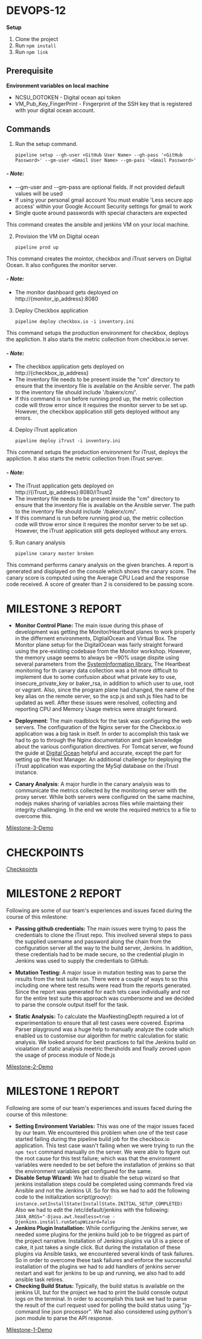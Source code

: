 # DEVOPS-12

**Setup**

1. Clone the project
2. Run ```npm install```
3. Run ```npm link```

## Prerequisite

**Environment variables on local machine**

- NCSU_DOTOKEN - Digital ocean api token
- VM_Pub_Key_FingerPrint - Fingerprint of the SSH key that is registered with your digital ocean account.

## Commands

1. Run the setup command.

    ```pipeline setup --gh-user <GitHub User Name> --gh-pass '<GitHub Password>' --gm-user <Gmail User Name> --gm-pass '<Gmail Password>'```

#### - *Note:* 
- --gm-user and --gm-pass are optional fields. If not provided default values will be used
- If using your personal gmail account You must enable 'Less secure app access' within your Google Account Security settings for   gmail to work
- Single quote around passwords with special characters are expected

This command creates the ansible and jenkins VM on your local machine.

2. Provision the VM on Digital ocean 

    ```pipeline prod up```
    
This command creates the mointor, checkbox and iTrust servers on Digital Ocean. It also configures the monitor server.    

#### - *Note:*
- The monitor dashboard gets deployed on http://{monitor_ip_address}:8080
 
3. Deploy Checkbox application

    ```pipeline deploy checkbox.io -i inventory.ini```
    
 This command setups the production environment for checkbox, deploys the appliction. It also starts the metric collection from checkbox.io server.
 
 #### - *Note:* 
- The checkbox application gets deployed on http://{checkbox_ip_address}
- The inventory file needs to be present inside the "cm" directory to ensure that the inventory file is available on the Ansible server. The path to the inventory file should include '/bakerx/cm/'.   
- If this command is run before running prod up, the metric collection code will throw error since it requires the monitor server to be set up. However, the checkbox application still gets deployed without any errors.

4. Deploy iTrust application

    ```pipeline deploy iTrust -i inventory.ini```

This command setups the production environment for iTrust, deploys the appliction. It also starts the metric collection from iTrust server.

#### - *Note:* 
- The iTrust application gets deployed on http://{iTrust_ip_address}:8080/iTrust2
- The inventory file needs to be present inside the "cm" directory to ensure that the inventory file is available on the Ansible    server. The path to the inventory file should include '/bakerx/cm/'.    
-  If this command is run before running prod up, the metric collection code will throw error since it requires the monitor server to be set up. However, the iTrust application still gets deployed without any errors.

5. Run canary analysis 

    ```pipeline canary master broken```
    
 This command performs canary analysis on the given branches. A report is generated and displayed on the console which shows the canary  score. The canary score is computed using the Average CPU Load and the response code received. A score of greater than 2 is considered to be passing score. 

# MILESTONE 3 REPORT

- **Monitor Control Plane:** The main issue during this phase of development was getting the Monitor/Heartbeat planes to work properly in the differnent environments, DigtialOcean and Virtual Box. The Monitor plane setup for the DigitalOcean was fairly straight forward using the pre-existing codebase from the Monitor workshop. However, the memory usage seems to always be ~90% usage dispite using several parameters from the [SystemInformation library.](https://www.npmjs.com/package/systeminformation#4-memory) The Heartbeat monitoring for th canary data collection was a bit more difficult to implement due to some confusion about what private key to use, insecure_private_key or baker_rsa, in addition to which user to use, root or vagrant. Also, since the program plane had changed, the name of the key alias on the remote server, so the scp.js and ssh.js files had to be updated as well. After these issues were resolved, collecting and reporting CPU and Memory Usage metrics were straight forward.

- **Deployment**: The main roadblock for the task was configuring the web servers. The configuration of the Nginx server for the Checkbox.io application was a big task in itself. In order to accomplish this task we had to go to through the Nginx documentation and gain knowledge about the various configuration directives. For Tomcat server, we found the guide at [Digital Ocean](https://www.digitalocean.com/community/tutorials/install-tomcat-9-ubuntu-1804) helpful and accurate, except the part for setting up the Host Manager. An additional challenge for deploying the iTrust application was exporting the MySql database on the iTrust instance.

- **Canary Analysis**: A major hurdle in the canary analysis was to communicate the metrics collected by the monitoring server with the proxy server. While both servers were configured on the same machine, nodejs makes sharing of variables across files while maintaing their integrity challenging. In the end we wrote the required metrics to a file to overcome this. 

[Milestone-3-Demo](https://drive.google.com/open?id=1adP2v0qtkl_Jw0WGOQkA2p4vzRtFueVg)

# CHECKPOINTS

[Checkpoints](/CHECKPOINT.md)

# MILESTONE 2 REPORT

Following are some of our team's experiences and issues faced during the course of this milestone:

- **Passing github credentials:** The main issues were trying to pass the credentials to clone the iTrust repo. This involved several steps to pass the supplied username and password along the chain from the configuration server all the way to the build server, Jenkins. In addition, these credentials had to be made secure, so the credential plugin in Jenkins was used to supply the credentials to GitHub.

- **Mutation Testing:** A major issue in mutation testing was to parse the results from the test suite run. There were a couple of ways to so this including one where test results were read from the reports generated. Since the report was generated for each tets case individually and not for the entire test suite this approach was cumbersome and we decided to parse the console output itself for the task.

- **Static Analysis:** To calculate the MaxNestingDepth required a lot of experimentation to ensure that all test cases were covered. Esprima Parser playground was a huge help to manually analyze the code which enabled us to customise our algorithm for metric calculation for static analysis. We looked around for best practices to fail the Jenkins build on vioalation of static analysis meetric thersholds and finally zeroed upon the usage of process module of Node.js 

[Milestone-2-Demo](https://drive.google.com/open?id=1pNf79gE533QLjLZNuTZmQgOTJUhDcMvZ)

# MILESTONE 1 REPORT

Following are some of our team's experiences and issues faced during the course of this milestone:

- **Setting Environment Variables:** This was one of the major issues faced by our team. We encountered this problem when one of the test case started failing during the pipeline build job for the checkbox.io application. This test case wasn't failing when we were trying to run the ```npm test``` command manually on the server. We were able to figure out the root cause for this test failure; which was that the environment variables were needed to be set before the installation of jenkins so that the environment variables get configured for the same.  
- **Disable Setup Wizard:** We had to disable the setup wizard so that jenkins installation steps could be completed using commands fired via Ansible and not the Jenkins UI. So for this we had to add the following code to the initialization script(groovy):<br>
```instance.setInstallState(InstallState.INITIAL_SETUP_COMPLETED)```
<br>Also we had to edit the /etc/default/jenkins with the following:<br>
```JAVA_ARGS="-Djava.awt.headless=true -Djenkins.install.runSetupWizard=false```
- **Jenkins Plugin Installation:** While configuring the Jenkins server, we needed some plugins for the jenkins build job to be triggred as part of the project narrative. Installation of Jenkins plugins via UI is a piece of cake, it just takes a single click. But during the installation of these plugins via Ansible tasks, we encountered several kinds of task failures. So in order to overcome these task failures and enforce the successful installation of the plugins we had to add handlers of jenkins server restart and wait for jenkins to be up and running, we also had to add ansible task retires.
- **Checking Build Status:** Typically, the build status is available on the jenkins UI, but for the project we had to print the build console output logs on the terminal. In order to accomplish this task we had to parse the result of the curl request used for polling the build status using "jq-command line json processor". We had also considered using python's json module to parse the API response.

[Milestone-1-Demo](https://drive.google.com/open?id=191yoG7N7pT8X15-aBgCq6R6OBXGqNV65)

